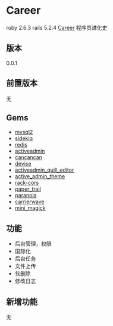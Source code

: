 # Career

ruby 2.6.3
rails 5.2.4
[Career](http://www.career.com) 程序员进化史

## 版本

0.0.1

## 前置版本

无

## Gems

* [mysql2](https://github.com/brianmario/mysql2)
* [sidekiq](https://sidekiq.org/)
* [redis](https://github.com/redis/redis-rb)
* [activeadmin](https://github.com/activeadmin/activeadmin)
* [cancancan](https://github.com/CanCanCommunity/cancancan)
* [devise](https://github.com/plataformatec/devise)
* [activeadmin_quill_editor](https://github.com/blocknotes/activeadmin_quill_editor)
* [active_admin_theme](https://github.com/activeadmin-plugins/active_admin_theme)
* [rack-cors](https://github.com/cyu/rack-cors)
* [paper_trail](https://github.com/paper-trail-gem/paper_trail)
* [paranoia](https://github.com/rubysherpas/paranoia)
* [carrierwave](https://github.com/carrierwaveuploader/carrierwave)
* [mini_magick](https://github.com/minimagick/minimagick)

## 功能

* 后台管理，权限
* 国际化
* 后台任务
* 文件上传
* 软删除
* 修改日志

## 新增功能

无
